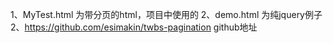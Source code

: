 1、MyTest.html 为带分页的html，项目中使用的
2、demo.html 为纯jquery例子
2、https://github.com/esimakin/twbs-pagination   github地址

